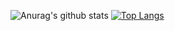 ![Anurag's github stats](https://github-readme-stats.vercel.app/api?username=sheiiva&show_icons=true&theme=radical&include_all_commits=true&hide=prs)
[![Top Langs](https://github-readme-stats.vercel.app/api/top-langs/?username=sheiiva)](https://github.com/anuraghazra/github-readme-stats&layout=compact?hide=Makefile)
